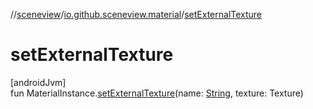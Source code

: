 //[sceneview](../../index.md)/[io.github.sceneview.material](index.md)/[setExternalTexture](set-external-texture.md)

# setExternalTexture

[androidJvm]\
fun MaterialInstance.[setExternalTexture](set-external-texture.md)(name: [String](https://kotlinlang.org/api/latest/jvm/stdlib/kotlin/-string/index.html), texture: Texture)
